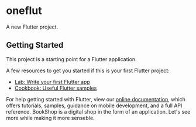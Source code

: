 # oneflut

A new Flutter project.

## Getting Started

This project is a starting point for a Flutter application.

A few resources to get you started if this is your first Flutter project:

- [Lab: Write your first Flutter app](https://flutter.dev/docs/get-started/codelab)
- [Cookbook: Useful Flutter samples](https://flutter.dev/docs/cookbook)

For help getting started with Flutter, view our
[online documentation](https://flutter.dev/docs), which offers tutorials,
samples, guidance on mobile development, and a full API reference.
B o o k S h o p   i s   a   d i g i t a l   s h o p   i n   t h e   f o r m   o f   a n   a p p l i c a t i o n .   L e t ' s   s e e   m o r e   w h i l e   m a k i n g   i t   m o r e     s e n s e b l e .  
 